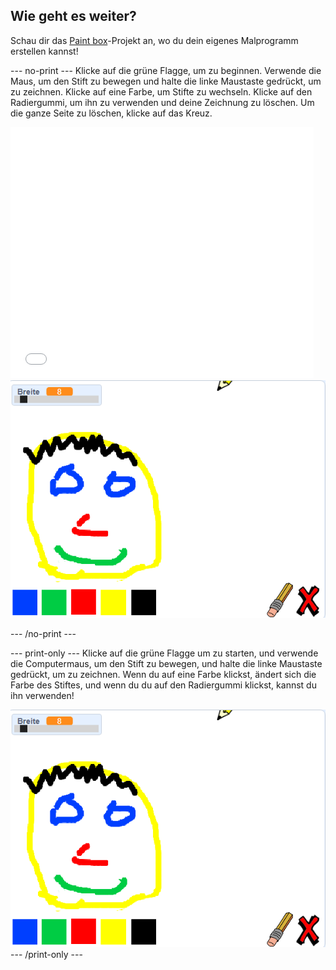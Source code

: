 ## Wie geht es weiter?

Schau dir das [Paint box](https://projects.raspberrypi.org/de-DE/projects/paint-box?utm_source=pathway&utm_medium=whatnext&utm_campaign=projects)-Projekt an, wo du dein eigenes Malprogramm erstellen kannst!

--- no-print --- Klicke auf die grüne Flagge, um zu beginnen. Verwende die Maus, um den Stift zu bewegen und halte die linke Maustaste gedrückt, um zu zeichnen. Klicke auf eine Farbe, um Stifte zu wechseln. Klicke auf den Radiergummi, um ihn zu verwenden und deine Zeichnung zu löschen. Um die ganze Seite zu löschen, klicke auf das Kreuz.

<div class="scratch-preview">
  <iframe allowtransparency="true" width="485" height="402" src="//scratch.mit.edu/projects/embed/267243161/?autostart=false" frameborder="0" scrolling="no"></iframe>
  <img src="images/paint-box-showcase.png">
</div>

--- /no-print ---

--- print-only --- Klicke auf die grüne Flagge um zu starten, und verwende die Computermaus, um den Stift zu bewegen, und halte die linke Maustaste gedrückt, um zu zeichnen. Wenn du auf eine Farbe klickst, ändert sich die Farbe des Stiftes, und wenn du du auf den Radiergummi klickst, kannst du ihn verwenden!

![showcase](images/paint-box-showcase.png) --- /print-only ---